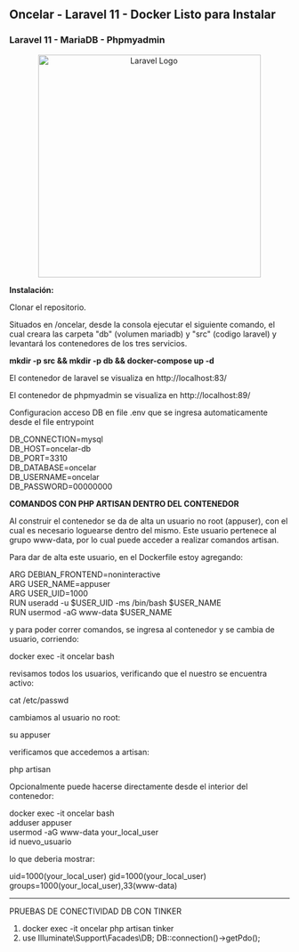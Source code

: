 ## Oncelar - Laravel 11 - Docker Listo para Instalar 
### Laravel 11 - MariaDB - Phpmyadmin

<p align="center"><a href="https://laravel.com" target="_blank"><img src="https://raw.githubusercontent.com/laravel/art/master/logo-lockup/5%20SVG/2%20CMYK/1%20Full%20Color/laravel-logolockup-cmyk-red.svg" width="400" alt="Laravel Logo"></a></p>

**Instalación:**  

Clonar el repositorio.  

Situados en /oncelar, desde la consola ejecutar el siguiente comando, el cual creara las carpeta "db" (volumen mariadb) y "src" (codigo laravel) y levantará los contenedores de los tres servicios.

**mkdir -p src && mkdir -p db && docker-compose up -d**  

El contenedor de laravel se visualiza en http://localhost:83/  

El contenedor de phpmyadmin se visualiza en http://localhost:89/  

Configuracion acceso DB en file .env que se ingresa automaticamente desde el file entrypoint 

DB_CONNECTION=mysql  
DB_HOST=oncelar-db  
DB_PORT=3310  
DB_DATABASE=oncelar  
DB_USERNAME=oncelar  
DB_PASSWORD=00000000  

**COMANDOS CON PHP ARTISAN DENTRO DEL CONTENEDOR**

Al construir el contenedor se da de alta un usuario no root (appuser), con el cual es necesario loguearse dentro del mismo.
Este usuario pertenece al grupo www-data, por lo cual puede acceder a realizar comandos artisan.  

Para dar de alta este usuario, en el Dockerfile estoy agregando:

ARG DEBIAN_FRONTEND=noninteractive  
ARG USER_NAME=appuser  
ARG USER_UID=1000  
RUN useradd -u $USER_UID -ms /bin/bash $USER_NAME  
RUN usermod -aG www-data $USER_NAME  

y para poder correr comandos, se ingresa al contenedor y se cambia de usuario, corriendo:

docker exec -it oncelar bash

revisamos todos los usuarios, verificando que el nuestro se encuentra activo:

cat /etc/passwd

cambiamos al usuario no root:

su appuser

verificamos que accedemos a artisan:

php artisan

Opcionalmente puede hacerse directamente desde el interior del contenedor:  

docker exec -it oncelar bash  
adduser appuser  
usermod -aG www-data your_local_user  
id nuevo_usuario  

lo que deberia mostrar:  

uid=1000(your_local_user) gid=1000(your_local_user) groups=1000(your_local_user),33(www-data)





--------------------------------------


PRUEBAS DE CONECTIVIDAD DB CON TINKER
1) docker exec -it oncelar php artisan tinker
2) use Illuminate\Support\Facades\DB; DB::connection()->getPdo();
